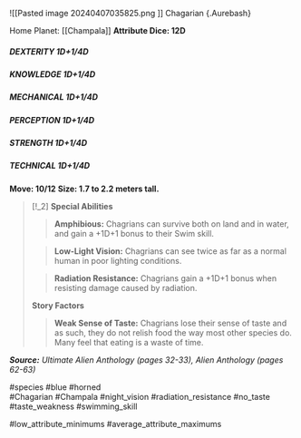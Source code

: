 ![[Pasted image 20240407035825.png ]]
Chagarian {.Aurebash} 

Home Planet: [[Champala]]
**Attribute Dice: 12D**
##### **DEXTERITY 1D+1/4D**
##### **KNOWLEDGE 1D+1/4D**
##### **MECHANICAL 1D+1/4D**
##### **PERCEPTION 1D+1/4D**
##### **STRENGTH 1D+1/4D**
##### **TECHNICAL 1D+1/4D** 
**Move: 10/12**
**Size: 1.7 to 2.2 meters tall.**

> [!_2] 
> **Special Abilities**
> > **Amphibious:** Chagrians can survive both on land and in water, and gain a +1D+1 bonus to their Swim skill.
> 
> > **Low-Light Vision:** Chagrians can see twice as far as a normal human in poor lighting conditions.
> 
> > **Radiation Resistance:** Chagrians gain a +1D+1 bonus when resisting damage caused by radiation.
> 
> **Story Factors**
> > **Weak Sense of Taste:** Chagrians lose their sense of taste and as such, they do not relish food the way most other species do. Many feel that eating is a waste of time.
> 

***Source:** Ultimate Alien Anthology (pages 32-33), Alien Anthology (pages 62-63)* 

#species
#blue #horned  
#Chagarian #Champala #night_vision #radiation_resistance #no_taste #taste_weakness
#swimming_skill

#low_attribute_minimums #average_attribute_maximums 

